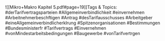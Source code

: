 
![[Mikro+Makro Kapitel 5.pdf#page=19]]Tags & Topics:
   #derTarifvertragsparteien
   #Allgemeinverbindlichkeit
   #einvernehmen
   #Arbeitnehmerbeschftigen
   #Antrag
   #desTarifausschusses
   #Arbeitgeber
   #eineAllgemeinverbindlicherklrung
   #Spitzenorganisationen
   #Bestimmungen
   #Bundesministerfr
   #Tarifvertrags
   #Einvernehmen
   #vonMindestarbeitsbedingungen
   #Baugewerbe
   #vonTarifvertrgen